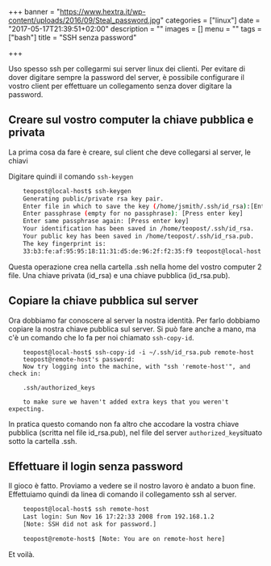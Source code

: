 +++
banner = "https://www.hextra.it/wp-content/uploads/2016/09/Steal_password.jpg"
categories = ["linux"]
date = "2017-05-17T21:39:51+02:00"
description = ""
images = []
menu = ""
tags = ["bash"]
title = "SSH senza password"

+++

Uso spesso ssh per collegarmi sui server linux dei clienti.
Per evitare di dover digitare sempre la password del server, è possibile configurare il vostro client per effettuare un collegamento senza dover digitare la password.

Creare sul vostro computer la chiave pubblica e privata
---
La prima cosa da fare è creare, sul client che deve collegarsi al server, le chiavi

Digitare quindi il comando ``ssh-keygen``

```bash
    teopost@local-host$ ssh-keygen
    Generating public/private rsa key pair.
    Enter file in which to save the key (/home/jsmith/.ssh/id_rsa):[Enter key]
    Enter passphrase (empty for no passphrase): [Press enter key]
    Enter same passphrase again: [Press enter key]
    Your identification has been saved in /home/teopost/.ssh/id_rsa.
    Your public key has been saved in /home/teopost/.ssh/id_rsa.pub.
    The key fingerprint is:
    33:b3:fe:af:95:95:18:11:31:d5:de:96:2f:f2:35:f9 teopost@local-host
```
Questa operazione crea nella cartella .ssh nella home del vostro computer 2 file. Una chiave privata (id_rsa) e una chiave pubblica (id_rsa.pub).

Copiare la chiave pubblica sul server
---
Ora dobbiamo far conoscere al server la nostra identità. Per farlo dobbiamo copiare la nostra chiave pubblica sul server. Si può fare anche a mano, ma c'è un comando che lo fa per noi chiamato ``ssh-copy-id``.

```
    teopost@local-host$ ssh-copy-id -i ~/.ssh/id_rsa.pub remote-host
    teopost@remote-host's password:
    Now try logging into the machine, with "ssh 'remote-host'", and check in:

    .ssh/authorized_keys

    to make sure we haven't added extra keys that you weren't expecting.
```

In pratica questo comando non fa altro che accodare la vostra chiave pubblica (scritta nel file id_rsa.pub), nel file del server ```authorized_key```situato sotto la cartella .ssh.

Effettuare il login senza password
---
Il gioco è fatto. Proviamo a vedere se il nostro lavoro è andato a buon fine. Effettuiamo quindi da linea di comando il collegamento ssh al server.

```bash
    teopost@local-host$ ssh remote-host
    Last login: Sun Nov 16 17:22:33 2008 from 192.168.1.2
    [Note: SSH did not ask for password.]

    teopost@remote-host$ [Note: You are on remote-host here]
```

Et voilà.
